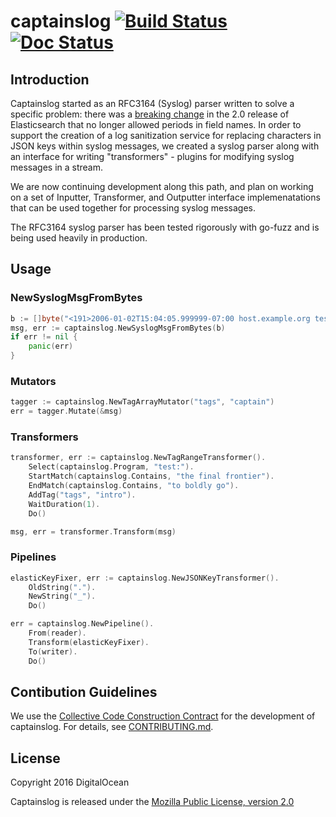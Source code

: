 # captainslog [![Build Status](https://travis-ci.org/digitalocean/captainslog.svg?branch=master)](https://travis-ci.org/digitalocean/captainslog) [![Doc Status](https://godoc.org/github.com/digitalocean/captainslog?status.png)](https://godoc.org/github.com/digitalocean/captainslog)

## Introduction
Captainslog started as an RFC3164 (Syslog) parser written to solve a specific problem: there was a [breaking change](https://www.elastic.co/guide/en/elasticsearch/reference/current/breaking_20_mapping_changes.html#_field_names_may_not_contain_dots) in the 2.0 release of Elasticsearch that no longer allowed periods in field names. In order to support the creation of a log sanitization service for replacing characters in JSON keys within syslog messages, we created a syslog parser along with an interface for writing "transformers" - plugins for modifying syslog messages in a stream.

We are now continuing development along this path, and plan on working on a set of Inputter, Transformer, and Outputter interface implemenatations that can be used together for processing syslog messages.

The RFC3164 syslog parser has been tested rigorously with go-fuzz and is being used heavily in production.
## Usage
### NewSyslogMsgFromBytes
```go
b := []byte("<191>2006-01-02T15:04:05.999999-07:00 host.example.org test: engage\n")
msg, err := captainslog.NewSyslogMsgFromBytes(b)
if err != nil {
	panic(err)
}
```
### Mutators
```go
tagger := captainslog.NewTagArrayMutator("tags", "captain")
err = tagger.Mutate(&msg)
```

### Transformers
```go
transformer, err := captainslog.NewTagRangeTransformer().
	Select(captainslog.Program, "test:").
	StartMatch(captainslog.Contains, "the final frontier").
	EndMatch(captainslog.Contains, "to boldly go").
	AddTag("tags", "intro").
	WaitDuration(1).
	Do()

msg, err = transformer.Transform(msg)
```

### Pipelines
```go
elasticKeyFixer, err := captainslog.NewJSONKeyTransformer().
	OldString(".").
	NewString("_").
	Do()

err = captainslog.NewPipeline().
	From(reader).
	Transform(elasticKeyFixer).
	To(writer).
	Do()
```

## Contibution Guidelines
We use the [Collective Code Construction Contract](http://rfc.zeromq.org/spec:22) for the development of captainslog. For details, see [CONTRIBUTING.md](https://github.com/digitalocean/captainslog/blob/master/CONTRIBUTING.md).

## License
Copyright 2016 DigitalOcean

Captainslog is released under the [Mozilla Public License, version 2.0](https://github.com/digitalocean/captainslog/blob/master/LICENSE)
